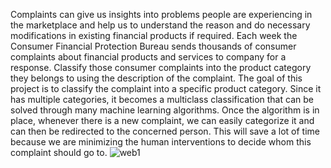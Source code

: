 Complaints can give us insights into problems people are experiencing in the marketplace and help us to understand the reason and do necessary modifications in existing financial products if required. Each week the Consumer Financial Protection Bureau sends thousands of consumer complaints about financial products and services to company for a response. Classify those consumer complaints into the product category they belongs to using the description of the complaint. The goal of this project is to classify the complaint into a specific product category. Since it has multiple categories, it becomes a multiclass classification that can be solved through many machine learning algorithms. Once the algorithm is in place, whenever there is a new complaint, we can easily categorize it and can then be redirected to the concerned person. This will save a lot of time because we are minimizing the human interventions to decide whom this complaint should go to.
![web1](https://github.com/CodeForFun-JayeshP/Real-Time-Finance-Complain-Classification-using-Big-Data-Framework/assets/73586740/9e366bbe-cdd0-4b45-b684-0f54a278e4b8)
